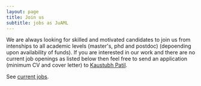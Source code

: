 ```yaml
---
layout: page
title: Join us
subtitle: jobs as JuAML
---
```


We are always looking for skilled and motivated candidates to join us from intenships to all academic levels (master's, phd and postdoc) (depoending upon availability of funds). If you are interested in our work and there are no current job openings as listed below then feel free to send an application (minimum CV and cover letter) to [Kaustubh Patil](mailto:k.patil@fz-juelich.de).

See [current jobs](../currentjobs).

